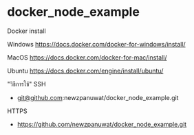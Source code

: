 # docker_node_example

Docker install

Windows
https://docs.docker.com/docker-for-windows/install/

MacOS
https://docs.docker.com/docker-for-mac/install/

Ubuntu
https://docs.docker.com/engine/install/ubuntu/


"วิธีการใช้"
SSH
- git@github.com:newzpanuwat/docker_node_example.git

HTTPS
- https://github.com/newzpanuwat/docker_node_example.git
